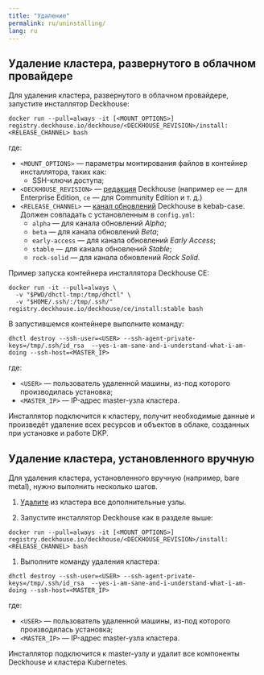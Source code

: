 ```yaml
---
title: "Удаление"
permalink: ru/uninstalling/
lang: ru
---
```


## Удаление кластера, развернутого в облачном провайдере

Для удаления кластера, развернутого в облачном провайдере, запустите инсталлятор Deckhouse:

```shell
docker run --pull=always -it [<MOUNT_OPTIONS>] registry.deckhouse.io/deckhouse/<DECKHOUSE_REVISION>/install:<RELEASE_CHANNEL> bash
```

где:
- `<MOUNT_OPTIONS>` — параметры монтирования файлов в контейнер инсталлятора, таких как:
  - SSH-ключи доступа;
- `<DECKHOUSE_REVISION>` — [редакция](../revision-comparison.html) Deckhouse (например `ee` — для Enterprise Edition, `ce` — для Community Edition и т. д.)
- `<RELEASE_CHANNEL>` — [канал обновлений](../modules/002-deckhouse/configuration.html#parameters-releasechannel) Deckhouse в kebab-case. Должен совпадать с установленным в `config.yml`:
  - `alpha` — для канала обновлений *Alpha*;
  - `beta` — для канала обновлений *Beta*;
  - `early-access` — для канала обновлений *Early Access*;
  - `stable` — для канала обновлений *Stable*;
  - `rock-solid` — для канала обновлений *Rock Solid*.

Пример запуска контейнера инсталлятора Deckhouse CE:

```shell
docker run -it --pull=always \
  -v "$PWD/dhctl-tmp:/tmp/dhctl" \
  -v "$HOME/.ssh/:/tmp/.ssh/" registry.deckhouse.io/deckhouse/ce/install:stable bash
```

В запустившемся контейнере выполните команду:

```shell
dhctl destroy --ssh-user=<USER> --ssh-agent-private-keys=/tmp/.ssh/id_rsa  --yes-i-am-sane-and-i-understand-what-i-am-doing --ssh-host=<MASTER_IP>
```

где:
- `<USER>` — пользователь удаленной машины, из-под которого производилась установка;
- `<MASTER_IP>` — IP-адрес master-узла кластера.

Инсталлятор подключится к кластеру, получит необходимые данные и произведёт удаление всех ресурсов и объектов в облаке, созданных при установке и работе DKP.

## Удаление кластера, установленного вручную

Для удаления кластера, установленного вручную (например, bare metal), нужно выполнить несколько шагов.

1. [Удалите](../modules/040-node-manager/faq.html#как-зачистить-узел-для-последующего-ввода-в-кластер) из кластера все дополнительные узлы.

1. Запустите инсталлятор Deckhouse как в разделе выше:
  ```shell
  docker run --pull=always -it [<MOUNT_OPTIONS>] registry.deckhouse.io/deckhouse/<DECKHOUSE_REVISION>/install:<RELEASE_CHANNEL> bash
  ```

1. Выполните команду удаления кластера:
  ```shell
  dhctl destroy --ssh-user=<USER> --ssh-agent-private-keys=/tmp/.ssh/id_rsa  --yes-i-am-sane-and-i-understand-what-i-am-doing --ssh-host=<MASTER_IP>
  ```
  где:
  - `<USER>` — пользователь удаленной машины, из-под которого производилась установка;
  - `<MASTER_IP>` — IP-адрес master-узла кластера.
  
  Инсталлятор подключится к master-узлу и удалит все компоненты Deckhouse и кластера Kubernetes.
